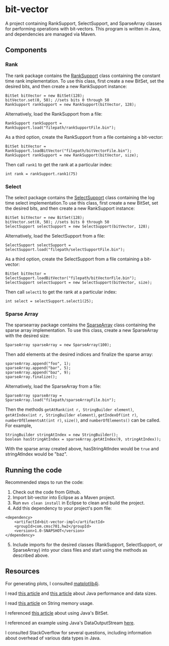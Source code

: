 # bit-vector

A project containing RankSupport, SelectSupport, and SparseArray classes for performing operations with bit-vectors. This program is written in Java, and dependencies are managed via Maven.

## Components

### Rank
The rank package contains the [RankSupport](/bit-vector-impl/src/main/java/rank/RankSupport.java) class containing the constant time rank implementation. To use this class, first create a new BitSet, set the desired bits, and then create a new RankSupport instance:
```
BitSet bitVector = new BitSet(128);
bitVector.set(0, 50); //sets bits 0 through 50
RankSupport rankSupport = new RankSupport(bitVector, 128);
```
Alternatively, load the RankSupport from a file:
```
RankSupport rankSupport = RankSupport.load("filepath/rankSupportFile.bin");
```
As a third option, create the RankSupport from a file containing a bit-vector:
```
BitSet bitVector = RankSupport.loadBitVector("filepath/bitVectorFile.bin");
RankSupport rankSupport = new RankSupport(bitVector, size);
```

Then call `rank1` to get the rank at a particular index:
```
int rank = rankSupport.rank1(75)
```

### Select
The select package contains the [SelectSupport](/bit-vector-impl/src/main/java/select/SelectSupport.java) class containing the log time select implementation.To use this class, first create a new BitSet, set the desired bits, and then create a new RankSupport instance:
```
BitSet bitVector = new BitSet(128);
bitVector.set(0, 50); //sets bits 0 through 50
SelectSupport selectSupport = new SelectSupport(bitVector, 128);
```
Alternatively, load the SelectSupport from a file:
```
SelectSupport selectSupport = SelectSupport.load("filepath/selectSupportFile.bin");
```
As a third option, create the SelectSupport from a file containing a bit-vector:
```
BitSet bitVector = SelectSupport.loadBitVector("filepath/bitVectorFile.bin");
SelectSupport selectSupport = new SelectSupport(bitVector, size);
```

Then call `select1` to get the rank at a particular index:
```
int select = selectSupport.select1(25);
```

### Sparse Array
The sparsearray package contains the [SparseArray](/bit-vector-impl/src/main/java/sparsearray/SparseArray.java) class containing the sparse array implementation. To use this class, create a new SparseArray with the desired size:
```
SparseArray sparseArray = new SparseArray(100);
```
Then add elements at the desired indices and finalize the sparse array:
```
sparseArray.append("foo", 1);
sparseArray.append("bar", 5);
sparseArray.append("baz", 9);
sparseArray.finalize();
```
Alternatively, load the SparseArray from a file:
```
SparseArray sparseArray = SparseArray.load("filepath/sparseArrayFile.bin");
```

Then the methods `getAtRank(int r, StringBuilder element)`, `getAtIndex(int r, StringBuilder element)`, `getIndexOf(int r)`, `numberOfElementsAt(int r)`, `size()`, and `numberOfElements()` can be called. For example,
```
StringBuilder stringAtIndex = new StringBuilder();
boolean hasStringAtIndex = sparseArray.getAtIndex(9, stringAtIndex));
```
With the sparse array created above, hasStringAtIndex would be `true` and stringAtIndex would be "baz".

## Running the code
Recommended steps to run the code:

1. Check out the code from Github.
2. Import bit-vector into Eclipse as a Maven project.
3. Run `mvn clean install` in Eclipse to clean and build the project.
4. Add this dependency to your project's pom file:
```
<dependency>
    <artifactId>bit-vector-impl</artifactId>
    <groupId>com.cmsc701.hw2</groupId>
    <version>1.0-SNAPSHOT</version>
</dependency>
```
5. Include imports for the desired classes (RankSupport, SelectSupport, or SparseArray) into your class files and start using the methods as described above.

## Resources
For generating plots, I consulted [matplotlib4j](https://github.com/sh0nk/matplotlib4j).

I read [this article](https://howtotrainyourjava.com/tag/java-performace/) and [this article](https://www.infoworld.com/article/2077496/java-tip-130--do-you-know-your-data-size-.html) about Java performance and data sizes.

I read [this article](https://www.javamex.com/tutorials/memory/string_memory_usage.shtml) on String memory usage.

I referenced [this article](https://www.developer.com/design/exploring-java-bitset/) about using Java's BitSet.

I referenced an example using Java's DataOutputStream [here](https://www.tutorialspoint.com/java/java_dataoutputstream.htm).

I consulted StackOverflow for several questions, including information about overhead of various data types in Java.
